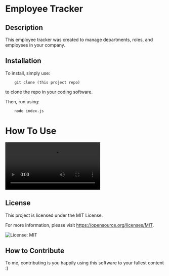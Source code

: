 
# Employee Tracker

## Description

This employee tracker was created to manage departments, roles, and employees in your  company.

## Installation

To install, simply use: 
    
        git clone (this project repo)

to clone the repo in your coding software. 

Then, run  using: 

        node index.js

# How To Use

![Walkthrough Video](EmployeeTrackerGuide.mp4)


## License

This project is licensed under the MIT License. 

For more information, please visit https://opensource.org/licenses/MIT.
    

![License: MIT](https://img.shields.io/badge/License-MIT-yellow.svg)


## How to Contribute

To me, contributing is you happily using this software to your fullest content :)
  
